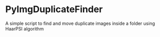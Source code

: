 # PyImgDuplicateFinder
A simple script to find and move duplicate images inside a folder using HaarPSI algorithm
